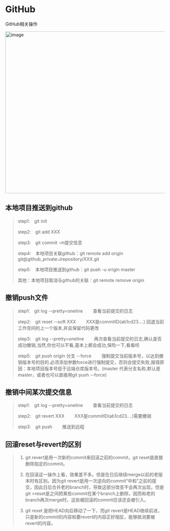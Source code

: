 # GitHub
GitHub相关操作

<img width="512" alt="image" src="https://user-images.githubusercontent.com/38684698/155286118-179c55ca-88ee-43e1-9147-33b5847411f4.png">

## 本地项目推送到github

>step1:　git init
>
>step2:　git add XXX
>
>step3:　git commit -m提交信息
>
>step4:　本地项目关联github：git remote add origin git@github_private:Jrepository/XXX.git
>
>step5:　本地项目推送到github：git push -u origin master
>
>其他：本地项目取消与github的关联：git remote remove origin

## 撤销push文件

>step1:　git log --pretty=oneline　　 查看当前提交的日志
>
>step2:　git reset --soft XXX 　　XXX是commitID(ab1cd23....) 回退当前工作空间的上一个版本,并且保留代码更改
>
>step3:　git log --pretty=oneline 　　再次查看当前提交的日志,确认是否成功撤销,当然,你也可以不看,基本上都会成功,保险一下,看看呗
>
>step5:　git push origin 分支 --force 　　强制提交当前版本号，以达到撤销版本号的目的.必须添加参数force进行强制提交，否则会提交失败,报错原因：本地项目版本号低于远端仓库版本号。(master 代表分支名称,默认是 master，或者也可以直接用git push --force)

## 撤销中间某次提交信息

>step1:　git log --pretty=oneline 　　查看当前提交的日志
>
>step2:　git revert XXX 　　XXX是commitID(ab1cd23....)需要撤销
>
>step3:　git push 　　推送到远程

## 回滚reset与revert的区别

>1. git revert是用一次新的commit来回滚之前的commit，git reset是直接删除指定的commit。 
>
>2. 在回滚这一操作上看，效果差不多。但是在日后继续merge以前的老版本时有区别。因为git revert是用一次逆向的commit“中和”之前的提交，因此日后合并老的branch时，导致这部分改变不会再次出现，但是git >reset是之间把某些commit在某个branch上删除，因而和老的branch再次merge时，这些被回滚的commit应该还会被引入。 
>
>3. git reset 是把HEAD向后移动了一下，而git revert是HEAD继续前进，只是新的commit的内容和要revert的内容正好相反，能够抵消要被revert的内容。
